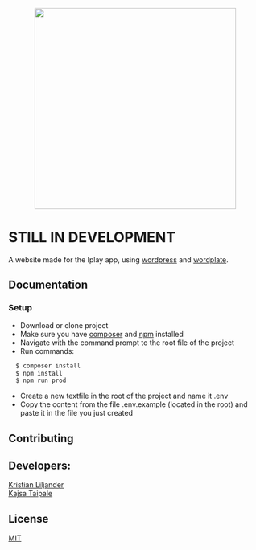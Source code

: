 <p align="center">
<img src="https://raw.githubusercontent.com/krisKurken/Iplay/master/public/themes/Iplay/screenshot.png" height="400px">
</p>

# STILL IN DEVELOPMENT

A website made for the Iplay app, using [wordpress](https://wordpress.org/) and [wordplate](https://wordplate.github.io).

## Documentation

### Setup
- Download or clone project
- Make sure you have [composer](https://github.com/composer/composer) and [npm](https://docs.npmjs.com/) installed
- Navigate with the command prompt to the root file of the project
- Run commands:
```sh
  $ composer install
  $ npm install
  $ npm run prod
```
- Create a new textfile in the root of the project and name it .env
- Copy the content from the file .env.example (located in the root) and paste it in the file you just created
<!--
Visit the [official documentation](https://wordplate.github.io/docs/introduction) page if you want to dive right in and start building WordPress applications with WordPlate. The documentation is thorough, complete, and makes it a breeze to get started learning WordPlate.
 -->
## Contributing


## Developers:
[Kristian Liljander](https://github.com/krisKurken)  
[Kajsa Taipale](https://github.com/kajsataipale)

## License

[MIT](LICENSE)
